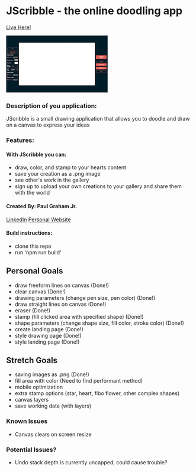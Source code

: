 # JScribble - the online doodling app

[Live Here!](https://jscribble.netlify.app)

![Demo Image](public/assets/JScribbleCanvas.gif)

### Description of you application:
JScribble is a small drawing application that allows you to doodle and draw on a canvas to express your ideas

### Features:
#### With JScribble you can:
- draw, color, and stamp to your hearts content
- save your creation as a .png image
- see other's work in the gallery
- sign up to upload your own creations to your gallery and share them with the world

#### Created By: Paul Graham Jr.
[LinkedIn](https://www.linkedin.com/in/pgrahamjr/)
[Personal Website](https://paulgrahamjr.com/)

#### Build instructions:
- clone this repo
- run 'npm run build'

## Personal Goals
- draw freeform lines on canvas (Done!)
- clear canvas (Done!)
- drawing parameters (change pen size, pen color) (Done!)
- draw straight lines on canvas (Done!)
- eraser (Done!)
- stamp (fill clicked area with specified shape) (Done!)
- shape parameters (change shape size, fill color, stroke color) (Done!)
- create landing page (Done!)
- style drawing page (Done!)
- style landing page (Done!)

## Stretch Goals
- saving images as .png (Done!)
- fill area with color (Need to find performant method)
- mobile optimization
- extra stamp options (star, heart, fibo flower, other complex shapes)
- canvas layers
- save working data (with layers)

### Known Issues
- Canvas clears on screen resize

### Potential Issues?
- Undo stack depth is currently uncapped, could cause trouble?